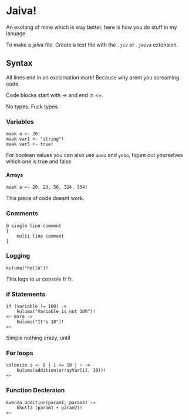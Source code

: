 # Jaiva!

An esolang of mine which is way better, here is how you do stuff in my lanuage

To make a jaiva file. Create a text file with the _`.jiv`_ or _`.jaiva`_ extension.

## Syntax

All lines end in an exclamation mark! Because why arent you screaming code.

Code blocks start with -> and end in <~.

No types. Fuck types.

### Variables

```jiv
maak a <- 20!
maak var1 <- "string"!
maak var5 <- true!
```

For boolean values you can also use `aowa` and `yebo`, figure out yourselves which one is true and false

#### Arrays

```jiv
maak a <- 20, 23, 56, 324, 354!
```

This piece of code doesnt work.

### Comments

```jiv
@ single line comment
{
    multi line comment
}
```

### Logging

```jiv
kuluma("hello")!
```

This logs to ur console fr fr.

### if Statements

```jiv
if (variable != 100) ->
    kuluma("Variable is not 100")!
<~ mara ->
    kuluma("It's 10")!
<~
```

Simple nothing crazy, until

### For loops

```jiv
colonize i <- 0 | i <= 10 | + ->
    kuluma(addition(arrayVar[i], 10))!
<~
```

### Function Decleraion

```jiv
kwenza addition(param1, param2) ->
    khutla (param1 + param2)!
<~
```
